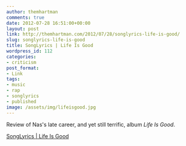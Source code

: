 ```yaml
---
author: themhartman
comments: true
date: 2012-07-28 16:51:00+00:00
layout: post
link: http://themhartman.com/2012/07/28/songlyrics-life-is-good/
slug: songlyrics-life-is-good
title: SongLyrics | Life Is Good
wordpress_id: 112
categories:
- criticism
post_format:
- Link
tags:
- music
- rap
- songlyrics
- published
image: /assets/img/lifeisgood.jpg
---
```


Review of Nas's late career, and yet still terrific, album _Life Is Good_.

[SongLyrics | Life Is Good](http://www.songlyrics.com/news/album-reviews/album-review-nas-life-is-good/)
